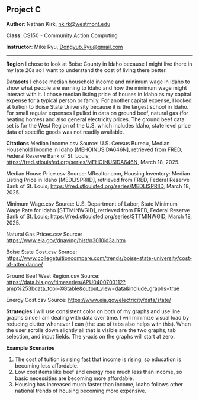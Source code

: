 ## Project C

**Author**: Nathan Kirk, nkirk@westmont.edu

**Class**: CS150 - Community Action Computing

**Instructor**: Mike Ryu, Dongyub.Ryu@gmail.com

---

**Region** I chose to look at Boise County in Idaho because I might live there in my late 20s so I want to understand
the cost of living there better.

**Datasets**
I chose median household income and minimum wage in Idaho to show what people are earning to Idaho and how the minimum 
wage might interact with it. I chose median listing price of houses in Idaho as my capital expense for a typical person
or family. For another capital expense, I looked at tuition to Boise State University because it is the largest school in
Idaho. For small regular expenses I pulled in data on ground beef, natural gas (for heating homes) and also general
electricity prices. The ground beef data set is for the West Region of the U.S. which includes Idaho, state level price
data of specific goods was not readily available.

**Citations**
Median Income.csv
Source: U.S. Census Bureau, Median Household Income in Idaho [MEHOINUSIDA646N], retrieved from FRED, Federal Reserve Bank of St.
Louis; https://fred.stlouisfed.org/series/MEHOINUSIDA646N, March 18, 2025.

Median House Price.csv
Source: MRealtor.com, Housing Inventory: Median Listing Price in Idaho [MEDLISPRIID], retrieved from FRED, Federal Reserve Bank
of St. Louis; https://fred.stlouisfed.org/series/MEDLISPRIID, March 18, 2025.

Minimum Wage.csv
Source: U.S. Department of Labor, State Minimum Wage Rate for Idaho [STTMINWGID], retrieved from FRED, Federal Reserve Bank of
St. Louis; https://fred.stlouisfed.org/series/STTMINWGID, March 18, 2025.

Natural Gas Prices.csv
Source: https://www.eia.gov/dnav/ng/hist/n3010id3a.htm

Boise State Cost.csv
Source: https://www.collegetuitioncompare.com/trends/boise-state-university/cost-of-attendance/

Ground Beef West Region.csv
Source: https://data.bls.gov/timeseries/APU0400703112?amp%253bdata_tool=XGtable&output_view=data&include_graphs=true

Energy Cost.csv
Source: https://www.eia.gov/electricity/data/state/

**Strategies**
I will use consistent color on both of my graphs and use line graphs since I am dealing with data over time. I will minimize
visual load by reducing clutter whenever I can (the use of tabs also helps with this). When the user scrolls down slightly
all that is visible are the two graphs, tab selection, and input fields. The y-axis on the graphs will start at zero.

**Example Scenarios**
1. The cost of tuition is rising fast that income is rising, so education is becoming less affordable.
2. Low cost items like beef and energy rose much less than income, so basic necessities are becoming more affordable.
3. Housing has increased much faster than income, Idaho follows other national trends of housing becoming more expensive.
